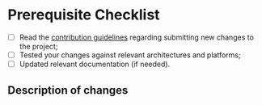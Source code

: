 # Prerequisite Checklist

<!--
Please mark items appropriately:
-->

- [ ] Read the [contribution guidelines](https://github.com/open-education-hub/binary-security/blob/main/CONTRIBUTING.md#pull-requests) regarding submitting new changes to the project;
- [ ] Tested your changes against relevant architectures and platforms;
- [ ] Updated relevant documentation (if needed).

## Description of changes

<!--
Please provide a detailed description of the changes made in this new PR.
-->
